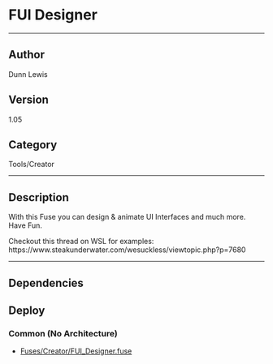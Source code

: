 # FUI Designer
___

## Author
Dunn Lewis

## Version
1.05

## Category
Tools/Creator

___

## Description
<p>With this Fuse you can design & animate UI Interfaces and much more.<br>
Have Fun.</p>

<p>Checkout this thread on WSL for examples:<br>
https://www.steakunderwater.com/wesuckless/viewtopic.php?p=7680</p>

___

## Dependencies

## Deploy

### Common (No Architecture)

<ul>
<li><a href="https://gitlab.com/WeSuckLess/Reactor/-/blob/master/Atoms/com.DunnLewis.FUI_Designer/Fuses/Creator/FUI_Designer.fuse?ref_type=heads">Fuses/Creator/FUI_Designer.fuse</a></li>
</ul>
